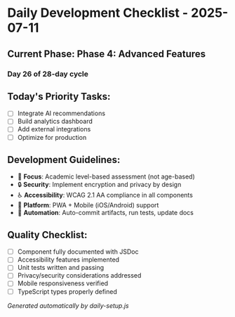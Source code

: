 # Daily Development Checklist - 2025-07-11

## Current Phase: Phase 4: Advanced Features
### Day 26 of 28-day cycle

## Today's Priority Tasks:
- [ ] Integrate AI recommendations
- [ ] Build analytics dashboard
- [ ] Add external integrations
- [ ] Optimize for production

## Development Guidelines:
- 🎯 **Focus**: Academic level-based assessment (not age-based)
- 🔒 **Security**: Implement encryption and privacy by design
- ♿ **Accessibility**: WCAG 2.1 AA compliance in all components
- 📱 **Platform**: PWA + Mobile (iOS/Android) support
- 🔄 **Automation**: Auto-commit artifacts, run tests, update docs

## Quality Checklist:
- [ ] Component fully documented with JSDoc
- [ ] Accessibility features implemented
- [ ] Unit tests written and passing
- [ ] Privacy/security considerations addressed
- [ ] Mobile responsiveness verified
- [ ] TypeScript types properly defined

*Generated automatically by daily-setup.js*
